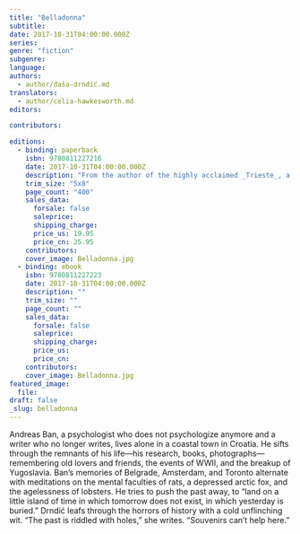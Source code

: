 ```yaml
---
title: "Belladonna"
subtitle:
date: 2017-10-31T04:00:00.000Z
series:
genre: "fiction"
subgenre:
language:
authors:
  - author/daša-drndić.md
translators:
  - author/celia-hawkesworth.md
editors:

contributors:

editions:
  - binding: paperback
    isbn: 9780811227216
    date: 2017-10-31T04:00:00.000Z
    description: "From the author of the highly acclaimed _Trieste_, a fierce novel about history, memory, and illness "
    trim_size: "5x8"
    page_count: "400"
    sales_data:
      forsale: false
      saleprice:
      shipping_charge:
      price_us: 19.95
      price_cn: 25.95
    contributors:
    cover_image: Belladonna.jpg
  - binding: ebook
    isbn: 9780811227223
    date: 2017-10-31T04:00:00.000Z
    description: ""
    trim_size: ""
    page_count: ""
    sales_data:
      forsale: false
      saleprice:
      shipping_charge:
      price_us:
      price_cn:
    contributors:
    cover_image: Belladonna.jpg
featured_image:
  file:
draft: false
_slug: belladonna
---
```


Andreas Ban, a psychologist who does not psychologize anymore and a writer who no longer writes, lives alone in a coastal town in Croatia. He sifts through the remnants of his life—his research, books, photographs—remembering old lovers and friends, the events of WWII, and the breakup of Yugoslavia. Ban’s memories of Belgrade, Amsterdam, and Toronto alternate with meditations on the mental faculties of rats, a depressed arctic fox, and the agelessness of lobsters. He tries to push the past away, to “land on a little island of time in which tomorrow does not exist, in which yesterday is buried.” Drndić leafs through the horrors of history with a cold unflinching wit. “The past is riddled with holes,” she writes. “Souvenirs can’t help here.”

